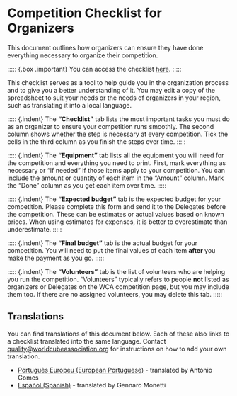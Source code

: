 # Competition Checklist for Organizers

This document outlines how organizers can ensure they have done everything necessary to organize their competition.

::::: {.box .important} You can access the checklist [here](https://docs.google.com/spreadsheets/d/1i5QStai9sJSrST2EUPBNwfejI0QeW3ojDJ9Ok-GpFCY).
:::::

This checklist serves as a tool to help guide you in the organization process and to give you a better understanding of it. You may edit a copy of the spreadsheet to suit your needs or the needs of organizers in your region, such as translating it into a local language.

::::: {.indent} The **“Checklist”** tab lists the most important tasks you must do as an organizer to ensure your competition runs smoothly. The second column shows whether the step is necessary at every competition. Tick the cells in the third column as you finish the steps over time.
:::::

::::: {.indent} The **“Equipment”** tab lists all the equipment you will need for the competition and everything you need to print. First, mark everything as necessary or “If needed” if those items apply to your competition. You can include the amount or quantity of each item in the “Amount” column. Mark the “Done” column as you get each item over time.
:::::

::::: {.indent} The **“Expected budget”** tab is the expected budget for your competition. Please complete this form and send it to the Delegates before the competition. These can be estimates or actual values based on known prices. When using estimates for expenses, it is better to overestimate than underestimate.
:::::

::::: {.indent} The **“Final budget”** tab is the actual budget for your competition. You will need to put the final values of each item **after** you make the payment as you go.
:::::

::::: {.indent} The **“Volunteers”** tab is the list of volunteers who are helping you run the competition. “Volunteers” typically refers to people **not** listed as organizers or Delegates on the WCA competition page, but you may include them too. If there are no assigned volunteers, you may delete this tab.
:::::

<div class="spacer"></div>

## Translations

You can find translations of this document below. Each of these also links to a checklist translated into the same language. Contact [quality@worldcubeassociation.org](mailto:quality@worldcubeassociation.org) for instructions on how to add your own translation.

- [Português Europeu (European Portuguese)](wcadoc{edudoc/organizer-guidelines/pt/checklist.pdf}) - translated by António Gomes
- [Español (Spanish)](wcadoc{edudoc/organizer-guidelines/es/checklist.pdf}) - translated by Gennaro Monetti
